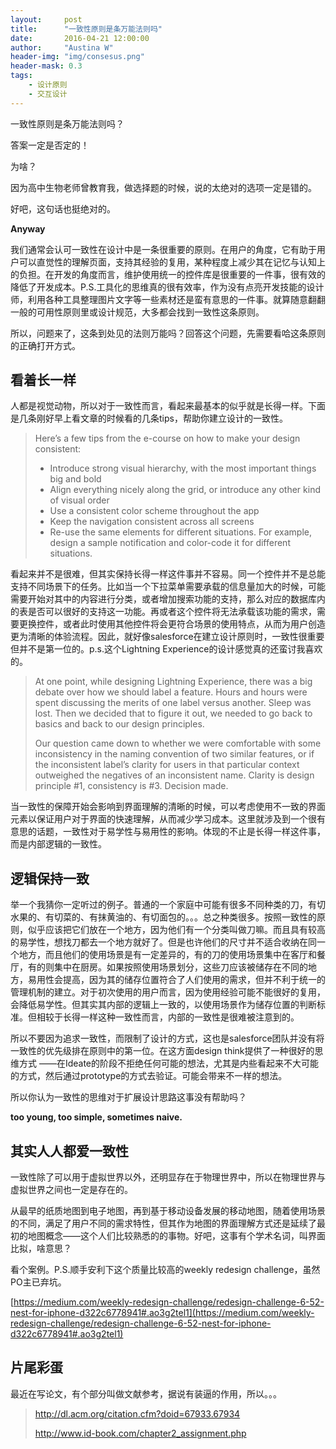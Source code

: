 ```yaml
---
layout:     post
title:      "一致性原则是条万能法则吗"
date:       2016-04-21 12:00:00
author:     "Austina W"
header-img: "img/consesus.png"
header-mask: 0.3
tags:
    - 设计原则
    - 交互设计
---
```






一致性原则是条万能法则吗？

答案一定是否定的！

为啥？

因为高中生物老师曾教育我，做选择题的时候，说的太绝对的选项一定是错的。

好吧，这句话也挺绝对的。

**Anyway**

我们通常会认可一致性在设计中是一条很重要的原则。在用户的角度，它有助于用户可以直觉性的理解页面，支持其经验的复用，某种程度上减少其在记忆与认知上的负担。在开发的角度而言，维护使用统一的控件库是很重要的一件事，很有效的降低了开发成本。P.S.工具化的思维真的很有效率，作为没有点亮开发技能的设计师，利用各种工具整理图片文字等一些素材还是蛮有意思的一件事。就算随意翻翻一般的可用性原则里或设计规范，大多都会找到一致性这条原则。

所以，问题来了，这条到处见的法则万能吗？回答这个问题，先需要看哈这条原则的正确打开方式。

## 看着长一样

人都是视觉动物，所以对于一致性而言，看起来最基本的似乎就是长得一样。下面是几条刚好早上看文章的时候看的几条tips，帮助你建立设计的一致性。

> Here’s a few tips from the e-course on how to make your design consistent:
>
> - Introduce strong visual hierarchy, with the most important things big and bold
> - Align everything nicely along the grid, or introduce any other kind of visual order
> - Use a consistent color scheme throughout the app
> - Keep the navigation consistent across all screens
> - Re-use the same elements for different situations. For example, design a sample notification and color-code it for different situations.

看起来并不是很难，但其实保持长得一样这件事并不容易。同一个控件并不是总能支持不同场景下的任务。比如当一个下拉菜单需要承载的信息量加大的时候，可能需要开始对其中的内容进行分类，或者增加搜索功能的支持，那么对应的数据库内的表是否可以很好的支持这一功能。再或者这个控件将无法承载该功能的需求，需要更换控件，或者此时使用其他控件将会更符合场景的使用特点，从而为用户创造更为清晰的体验流程。因此，就好像salesforce在建立设计原则时，一致性很重要但并不是第一位的。p.s.这个Lightning Experience的设计感觉真的还蛮讨我喜欢的。

> At one point, while designing Lightning Experience, there was a big debate over how we should label a feature. Hours and hours were spent discussing the merits of one label versus another. Sleep was lost. Then we decided that to figure it out, we needed to go back to basics and back to our design principles.
>
> Our question came down to whether we were comfortable with some inconsistency in the naming convention of two similar features, or if the inconsistent label’s clarity for users in that particular context outweighed the negatives of an inconsistent name. Clarity is design principle #1, consistency is #3. Decision made.

当一致性的保障开始会影响到界面理解的清晰的时候，可以考虑使用不一致的界面元素以保证用户对于界面的快速理解，从而减少学习成本。这里就涉及到一个很有意思的话题，一致性对于易学性与易用性的影响。体现的不止是长得一样这件事，而是内部逻辑的一致性。

## 逻辑保持一致

举一个我猜你一定听过的例子。普通的一个家庭中可能有很多不同种类的刀，有切水果的、有切菜的、有抹黄油的、有切面包的。。。总之种类很多。按照一致性的原则，似乎应该把它们放在一个地方，因为他们有一个分类叫做刀嘛。而且具有较高的易学性，想找刀都去一个地方就好了。但是也许他们的尺寸并不适合收纳在同一个地方，而且他们的使用场景是有一定差异的，有的刀的使用场景集中在客厅和餐厅，有的则集中在厨房。如果按照使用场景划分，这些刀应该被储存在不同的地方，易用性会提高，因为其的储存位置符合了人们使用的需求，但并不利于统一的管理机制的建立。对于初次使用的用户而言，因为使用经验可能不能很好的复用，会降低易学性。但其实其内部的逻辑上一致的，以使用场景作为储存位置的判断标准。但相较于长得一样这种一致性而言，内部的一致性是很难被注意到的。

所以不要因为追求一致性，而限制了设计的方式，这也是salesforce团队并没有将一致性的优先级排在原则中的第一位。在这方面design think提供了一种很好的思维方式 ——在Ideate的阶段不拒绝任何可能的想法，尤其是内些看起来不大可能的方式，然后通过prototype的方式去验证。可能会带来不一样的想法。

所以你认为一致性的思维对于扩展设计思路这事没有帮助吗？

**too young, too simple, sometimes naive.**

## 其实人人都爱一致性

一致性除了可以用于虚拟世界以外，还明显存在于物理世界中，所以在物理世界与虚拟世界之间也一定是存在的。

从最早的纸质地图到电子地图，再到基于移动设备发展的移动地图，随着使用场景的不同，满足了用户不同的需求特性，但其作为地图的界面理解方式还是延续了最初的地图概念——这个人们比较熟悉的的事物。好吧，这事有个学术名词，叫界面比拟，啥意思？

看个案例。P.S.顺手安利下这个质量比较高的weekly redesign challenge，虽然PO主已弃坑。

[https://medium.com/weekly-redesign-challenge/redesign-challenge-6-52-nest-for-iphone-d322c6778941#.ao3g2tel1](https://medium.com/weekly-redesign-challenge/redesign-challenge-6-52-nest-for-iphone-d322c6778941#.ao3g2tel1)

## 片尾彩蛋

最近在写论文，有个部分叫做文献参考，据说有装逼的作用，所以。。。

> http://dl.acm.org/citation.cfm?doid=67933.67934                    
>
> http://www.id-book.com/chapter2_assignment.php
